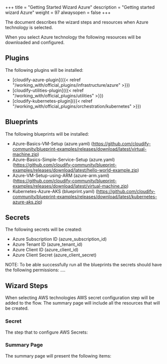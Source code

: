 +++
title = "Getting Started Wizard Azure"
description = "Getting started wizard Azure"
weight = 97
alwaysopen = false
+++

The document describes the wizard steps and resources when Azure technology is selected.

When you select Azure technology the following resources will be downloaded and configured.

## Plugins

The following plugins will be installed:

- [cloudify-azure-plugin]({{< relref "/working_with/official_plugins/infrastructure/azure" >}})
- [cloudify-utilities-plugin]({{< relref "/working_with/official_plugins/utilities" >}})
- [cloudify-kubernetes-plugin]({{< relref "/working_with/official_plugins/orchestration/kubernetes" >}})


## Blueprints

The following blueprints will be installed:
- Azure-Basics-VM-Setup (azure.yaml) (https://github.com/cloudify-community/blueprint-examples/releases/download/latest/virtual-machine.zip)
- Azure-Basics-Simple-Service-Setup (azure.yaml) (https://github.com/cloudify-community/blueprint-examples/releases/download/latest/hello-world-example.zip)
- Azure-VM-Setup-using-ARM (azure-arm.yaml) (https://github.com/cloudify-community/blueprint-examples/releases/download/latest/virtual-machine.zip)
- Kubernetes-Azure-AKS (blueprint.yaml) (https://github.com/cloudify-community/blueprint-examples/releases/download/latest/kubernetes-azure-aks.zip)

## Secrets

The following secrets will be created:

- Azure Subscription ID (azure_subscription_id)
- Azure Tenant ID (azure_tenant_id)
- Azure Client ID (azure_client_id)
- Azure Client Secret (azure_client_secret)

NOTE: To be able successfully run all the blueprints the secrets should have the following permissions:
....

## Wizard Steps

When selecting AWS technologies AWS secret configuration step will be added to the flow. The summary page will include all the resources that will be created.
 
### Secret

The step that to configure AWS Secrets:


### Summary Page

The summary page will present the following items:
